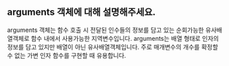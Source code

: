 ## arguments 객체에 대해 설명해주세요.

arguments 객체는 함수 호출 시 전달된 인수들의 정보를 담고 있는 순회가능한 유사배열객체로 함수 내에서 사용가능한 지역변수입니다.
arguments는 배열 형태로 인자의 정보를 담고 있지만 배열이 아닌 유사배열객체입니다. 주로 매개변수의 개수를 확정할 수 없는 가변 인자 함수를 구현할 때 유용합니다.
